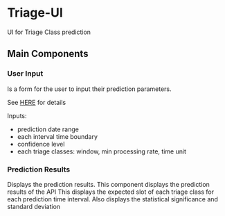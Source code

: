 # Triage-UI
UI for Triage Class prediction

## Main Components
### User Input
Is a form for the user to input their prediction parameters.

See [HERE](./src/app/get-prediction/user-input) for details

Inputs:
- prediction date range
- each interval time boundary
- confidence level
- each triage classes: window, min processing rate, time unit

### Prediction Results

Displays the prediction results.
This component displays the prediction results of the API
This displays the expected slot of each triage class for each prediction time interval.
Also displays the statistical significance and standard deviation
